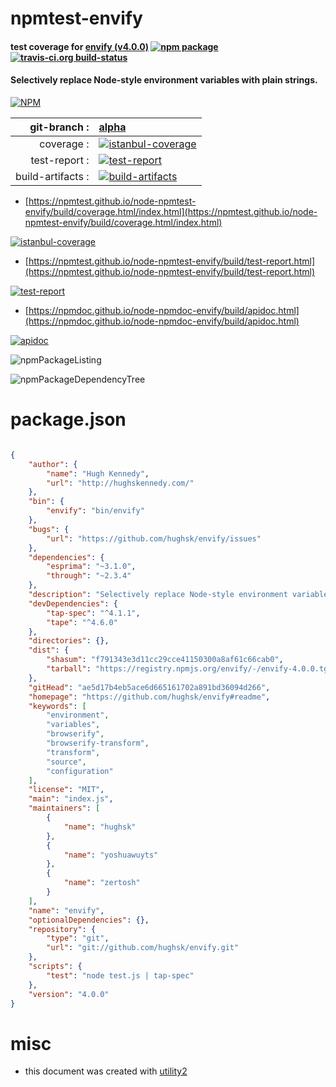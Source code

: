 # npmtest-envify

#### test coverage for  [envify (v4.0.0)](https://github.com/hughsk/envify#readme)  [![npm package](https://img.shields.io/npm/v/npmtest-envify.svg?style=flat-square)](https://www.npmjs.org/package/npmtest-envify) [![travis-ci.org build-status](https://api.travis-ci.org/npmtest/node-npmtest-envify.svg)](https://travis-ci.org/npmtest/node-npmtest-envify)

#### Selectively replace Node-style environment variables with plain strings.

[![NPM](https://nodei.co/npm/envify.png?downloads=true&downloadRank=true&stars=true)](https://www.npmjs.com/package/envify)

| git-branch : | [alpha](https://github.com/npmtest/node-npmtest-envify/tree/alpha)|
|--:|:--|
| coverage : | [![istanbul-coverage](https://npmtest.github.io/node-npmtest-envify/build/coverage.badge.svg)](https://npmtest.github.io/node-npmtest-envify/build/coverage.html/index.html)|
| test-report : | [![test-report](https://npmtest.github.io/node-npmtest-envify/build/test-report.badge.svg)](https://npmtest.github.io/node-npmtest-envify/build/test-report.html)|
| build-artifacts : | [![build-artifacts](https://npmtest.github.io/node-npmtest-envify/glyphicons_144_folder_open.png)](https://github.com/npmtest/node-npmtest-envify/tree/gh-pages/build)|

- [https://npmtest.github.io/node-npmtest-envify/build/coverage.html/index.html](https://npmtest.github.io/node-npmtest-envify/build/coverage.html/index.html)

[![istanbul-coverage](https://npmtest.github.io/node-npmtest-envify/build/screenCapture.buildCi.browser.%252Ftmp%252Fbuild%252Fcoverage.lib.html.png)](https://npmtest.github.io/node-npmtest-envify/build/coverage.html/index.html)

- [https://npmtest.github.io/node-npmtest-envify/build/test-report.html](https://npmtest.github.io/node-npmtest-envify/build/test-report.html)

[![test-report](https://npmtest.github.io/node-npmtest-envify/build/screenCapture.buildCi.browser.%252Ftmp%252Fbuild%252Ftest-report.html.png)](https://npmtest.github.io/node-npmtest-envify/build/test-report.html)

- [https://npmdoc.github.io/node-npmdoc-envify/build/apidoc.html](https://npmdoc.github.io/node-npmdoc-envify/build/apidoc.html)

[![apidoc](https://npmdoc.github.io/node-npmdoc-envify/build/screenCapture.buildCi.browser.%252Ftmp%252Fbuild%252Fapidoc.html.png)](https://npmdoc.github.io/node-npmdoc-envify/build/apidoc.html)

![npmPackageListing](https://npmtest.github.io/node-npmtest-envify/build/screenCapture.npmPackageListing.svg)

![npmPackageDependencyTree](https://npmtest.github.io/node-npmtest-envify/build/screenCapture.npmPackageDependencyTree.svg)



# package.json

```json

{
    "author": {
        "name": "Hugh Kennedy",
        "url": "http://hughskennedy.com/"
    },
    "bin": {
        "envify": "bin/envify"
    },
    "bugs": {
        "url": "https://github.com/hughsk/envify/issues"
    },
    "dependencies": {
        "esprima": "~3.1.0",
        "through": "~2.3.4"
    },
    "description": "Selectively replace Node-style environment variables with plain strings.",
    "devDependencies": {
        "tap-spec": "^4.1.1",
        "tape": "^4.6.0"
    },
    "directories": {},
    "dist": {
        "shasum": "f791343e3d11cc29cce41150300a8af61c66cab0",
        "tarball": "https://registry.npmjs.org/envify/-/envify-4.0.0.tgz"
    },
    "gitHead": "ae5d17b4eb5ace6d665161702a891bd36094d266",
    "homepage": "https://github.com/hughsk/envify#readme",
    "keywords": [
        "environment",
        "variables",
        "browserify",
        "browserify-transform",
        "transform",
        "source",
        "configuration"
    ],
    "license": "MIT",
    "main": "index.js",
    "maintainers": [
        {
            "name": "hughsk"
        },
        {
            "name": "yoshuawuyts"
        },
        {
            "name": "zertosh"
        }
    ],
    "name": "envify",
    "optionalDependencies": {},
    "repository": {
        "type": "git",
        "url": "git://github.com/hughsk/envify.git"
    },
    "scripts": {
        "test": "node test.js | tap-spec"
    },
    "version": "4.0.0"
}
```



# misc
- this document was created with [utility2](https://github.com/kaizhu256/node-utility2)
